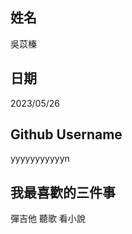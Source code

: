 姓名
----
吳苡榛

日期
----
2023/05/26

Github Username
---------------
yyyyyyyyyyyn

我最喜歡的三件事
---------------
彈吉他 聽歌 看小說